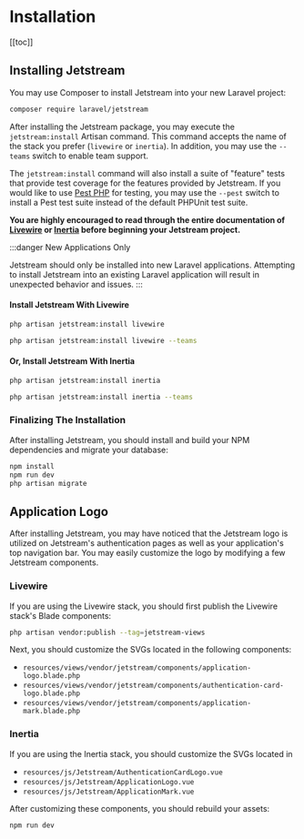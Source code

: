 # Installation

[[toc]]

## Installing Jetstream

You may use Composer to install Jetstream into your new Laravel project:

```bash
composer require laravel/jetstream
```

After installing the Jetstream package, you may execute the `jetstream:install` Artisan command. 
This command accepts the name of the stack you prefer (`livewire` or `inertia`). In addition, you may use the `--teams` switch to enable team support. 

The `jetstream:install` command will also install a suite of "feature" tests that provide test coverage for the features provided by Jetstream. 
If you would like to use [Pest PHP](https://pestphp.com) for testing, you may use the `--pest` switch to install a Pest test suite instead of the default PHPUnit test suite.

**You are highly encouraged to read through the entire documentation of [Livewire](https://laravel-livewire.com) or [Inertia](https://inertiajs.com) before beginning your Jetstream project.**

:::danger New Applications Only

Jetstream should only be installed into new Laravel applications. Attempting to install Jetstream into an existing Laravel application will result in unexpected behavior and issues.
:::

#### Install Jetstream With Livewire

```bash
php artisan jetstream:install livewire

php artisan jetstream:install livewire --teams
```

#### Or, Install Jetstream With Inertia

```bash
php artisan jetstream:install inertia

php artisan jetstream:install inertia --teams
```

### Finalizing The Installation

After installing Jetstream, you should install and build your NPM dependencies and migrate your database:

```bash
npm install
npm run dev
php artisan migrate
```

## Application Logo

After installing Jetstream, you may have noticed that the Jetstream logo is utilized on Jetstream's authentication pages as well as your application's top navigation bar. You may easily customize the logo by modifying a few Jetstream components.

### Livewire

If you are using the Livewire stack, you should first publish the Livewire stack's Blade components:

```bash
php artisan vendor:publish --tag=jetstream-views
```

Next, you should customize the SVGs located in the following components:
- `resources/views/vendor/jetstream/components/application-logo.blade.php`
- `resources/views/vendor/jetstream/components/authentication-card-logo.blade.php`
- `resources/views/vendor/jetstream/components/application-mark.blade.php`

### Inertia

If you are using the Inertia stack, you should customize the SVGs located in
- `resources/js/Jetstream/AuthenticationCardLogo.vue`
- `resources/js/Jetstream/ApplicationLogo.vue`
- `resources/js/Jetstream/ApplicationMark.vue`

After customizing these components, you should rebuild your assets:

```bash
npm run dev
```
